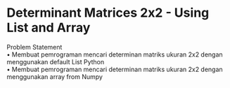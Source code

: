 # Determinant Matrices 2x2 - Using List and Array
Problem Statement  
• Membuat pemrograman mencari determinan matriks ukuran 2x2 dengan 
menggunakan default List Python  
• Membuat pemrograman mencari determinan matriks ukuran 2x2 dengan 
menggunakan array from Numpy  

